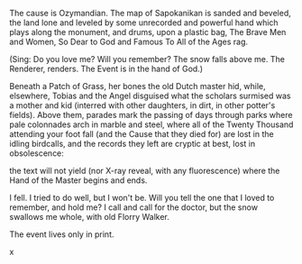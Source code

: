 The cause is Ozymandian.
The map of Sapokanikan
is sanded and beveled,
the land lone and leveled
by some unrecorded and powerful hand
which plays along the monument,
and drums, upon a plastic bag,
The Brave Men and Women, So Dear to God
and Famous To All of the Ages rag.

(Sing: Do you love me?
Will you remember?
The snow falls above me.
The Renderer, renders.
The Event is in the hand of God.)

Beneath a Patch of Grass,
her bones the old Dutch master hid,
while, elsewhere, Tobias and the Angel disguised
what the scholars surmised was a mother and kid
(interred with other daughters, in dirt, in other potter's fields).
Above them,
parades mark the passing of days
through parks where pale colonnades arch
in marble and steel,
where all of the Twenty Thousand attending your foot fall
(and the Cause that they died for)
are lost in the idling birdcalls,
and the records they left are cryptic at best,
lost in obsolescence:

the text will not yield
(nor X-ray reveal, with any fluorescence)
where the Hand of the Master begins and ends.

I fell.
I tried to do well, but I won't be.
Will you tell the one that I loved
to remember, and hold me?
I call and call for the doctor,
but the snow swallows me whole,
with old Florry Walker.

The event lives only in print.

x
